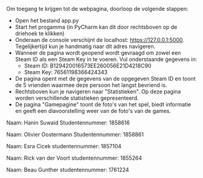 Om toegang te krijgen tot de webpagina, doorloop de volgende stappen:
- Open het bestand app.py
- Start het progamma (in PyCharm kan dit door rechtsboven op de driehoek te klikken)
- Onderaan de console verschijnt de localhost: https://127.0.0.1:5000. Tegelijkertijd kun je handmatig naar dit adres navigeren.
- Wanneer de pagina wordt geopend wordt gevraagd om zowel een Steam ID als een Steam Key in te voeren. Vul onderstaande gegevens in:
  - Steam ID: B129420016573EE260056E21D4218C90 
  - Steam Key: 76561198366424343
- De pagina opent met de gegevens van de opgegeven Steam ID en toont de 5 vrienden waarmee deze persoon het langst bevriend is.
- Rechtsboven kun je navigeren naar "Statistieken". Op deze pagina worden verschillende statistieken gepresenteerd.
- De pagina "Gamepagine" toont de foto's van het spel, biedt informatie en geeft een diavoorstelling weer van de foto's van de games.

Naam: Hanin Suwaid Studentennummer: 1858616

Naam: Olivier Oostermann Studentennummer: 1858861

Naam: Esra Cicek studentennummer: 1857104

Naam: Rick van der Voort studentennummer: 1855264

Naam: Beau Gunther studentennummer: 1761224